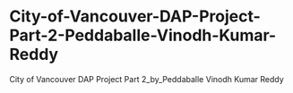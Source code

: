 # City-of-Vancouver-DAP-Project-Part-2-Peddaballe-Vinodh-Kumar-Reddy
City of Vancouver DAP Project Part 2_by_Peddaballe Vinodh Kumar Reddy
